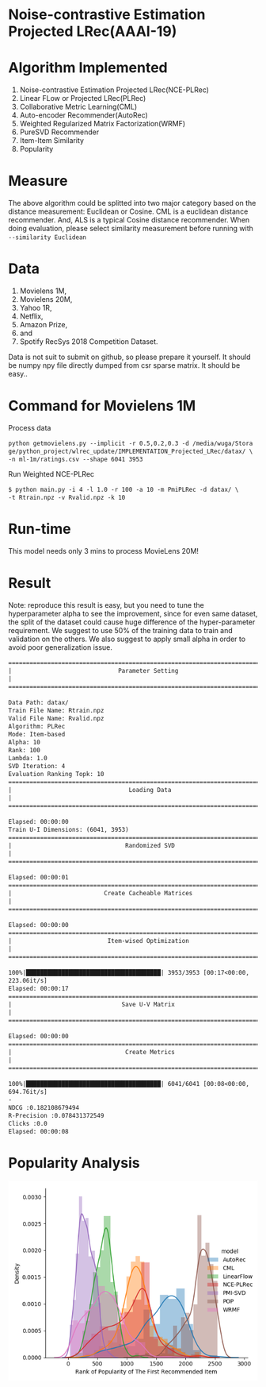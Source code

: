 Noise-contrastive Estimation Projected LRec(AAAI-19)
====================================================
# Algorithm Implemented
1. Noise-contrastive Estimation Projected LRec(NCE-PLRec)
2. Linear FLow or Projected LRec(PLRec)
3. Collaborative Metric Learning(CML)
4. Auto-encoder Recommender(AutoRec)
5. Weighted Regularized Matrix Factorization(WRMF)
6. PureSVD Recommender
7. Item-Item Similarity
8. Popularity

# Measure
The above algorithm could be splitted into two major category based on the distance
measurement: Euclidean or Cosine. CML is a euclidean distance recommender. And, ALS 
is a typical Cosine distance recommender. When doing evaluation, please select 
similarity measurement before running with `--similarity Euclidean` 

# Data
1. Movielens 1M,
2. Movielens 20M,
3. Yahoo 1R,
4. Netflix,
5. Amazon Prize,
6. and
7. Spotify RecSys 2018 Competition Dataset.

Data is not suit to submit on github, so please prepare it yourself. It should be numpy npy file directly 
dumped from csr sparse matrix. It should be easy.. 

# Command for Movielens 1M
Process data
```
python getmovielens.py --implicit -r 0.5,0.2,0.3 -d /media/wuga/Stora
ge/python_project/wlrec_update/IMPLEMENTATION_Projected_LRec/datax/ \
-n ml-1m/ratings.csv --shape 6041 3953

```

Run Weighted NCE-PLRec
```
$ python main.py -i 4 -l 1.0 -r 100 -a 10 -m PmiPLRec -d datax/ \
-t Rtrain.npz -v Rvalid.npz -k 10
```


# Run-time
This model needs only 3 mins to process MovieLens 20M!

# Result
Note: reproduce this result is easy, but you need to tune the hyperparameter alpha to
see the improvement, since for even same dataset, the split of the dataset could cause
huge difference of the hyper-parameter requirement. We suggest to use 50% of the training
data to train and validation on the others. We also suggest to apply small alpha in order
to avoid poor generalization issue.

 
```
================================================================================
|                              Parameter Setting                               |
================================================================================

Data Path: datax/
Train File Name: Rtrain.npz
Valid File Name: Rvalid.npz
Algorithm: PLRec
Mode: Item-based
Alpha: 10
Rank: 100
Lambda: 1.0
SVD Iteration: 4
Evaluation Ranking Topk: 10
================================================================================
|                                 Loading Data                                 |
================================================================================

Elapsed: 00:00:00
Train U-I Dimensions: (6041, 3953)
================================================================================
|                                Randomized SVD                                |
================================================================================

Elapsed: 00:00:01
================================================================================
|                          Create Cacheable Matrices                           |
================================================================================

Elapsed: 00:00:00
================================================================================
|                           Item-wised Optimization                            |
================================================================================

100%|██████████████████████████████████████| 3953/3953 [00:17<00:00, 223.06it/s]
Elapsed: 00:00:17
================================================================================
|                               Save U-V Matrix                                |
================================================================================

Elapsed: 00:00:00
================================================================================
|                                Create Metrics                                |
================================================================================

100%|██████████████████████████████████████| 6041/6041 [00:08<00:00, 694.76it/s]
-
NDCG :0.182108679494
R-Precision :0.078431372549
Clicks :0.0
Elapsed: 00:00:08

```

# Popularity Analysis
![NDCG](figures/Density_hist_pop.png) <!-- .element height="50%" width="50%" -->

